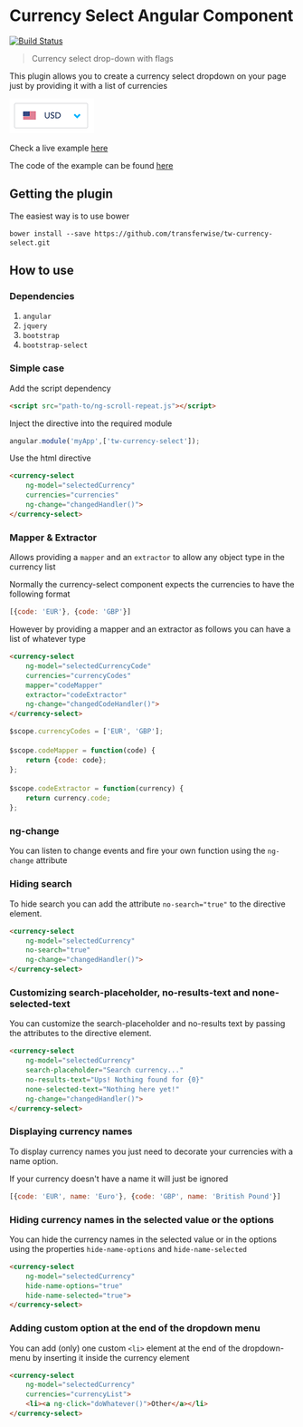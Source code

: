 # Currency Select Angular Component

[![Build Status](https://travis-ci.org/transferwise/tw-currency-select.svg)](https://travis-ci.org/transferwise/tw-currency-select)

> Currency select drop-down with flags

This plugin allows you to create a currency select dropdown on your page just by providing it with a list of currencies

![alt tag](./example.png)

Check a live example <a href="https://rawgit.com/transferwise/tw-currency-select/master/example/index.html" target="_blank">here</a>

The code of the example can be found [here](./example/index.html)

## Getting the plugin

The easiest way is to use bower

    bower install --save https://github.com/transferwise/tw-currency-select.git

## How to use

### Dependencies

1. `angular`
2. `jquery`
3. `bootstrap`
4. `bootstrap-select`

### Simple case

Add the script dependency
```html
<script src="path-to/ng-scroll-repeat.js"></script>
```

Inject the directive into the required module
```js
angular.module('myApp',['tw-currency-select']);
```

Use the html directive
```html
<currency-select
    ng-model="selectedCurrency"
    currencies="currencies"
    ng-change="changedHandler()">
</currency-select>
```

### Mapper & Extractor

Allows providing a `mapper` and an `extractor` to allow any object type in the currency list

Normally the currency-select component expects the currencies to have the following format

```js
[{code: 'EUR'}, {code: 'GBP'}]
```

However by providing a mapper and an extractor as follows you can have a list of whatever type

```html
<currency-select
    ng-model="selectedCurrencyCode"
    currencies="currencyCodes"
    mapper="codeMapper"
    extractor="codeExtractor"
    ng-change="changedCodeHandler()">
</currency-select>
```

```js
$scope.currencyCodes = ['EUR', 'GBP'];

$scope.codeMapper = function(code) {
    return {code: code};
};

$scope.codeExtractor = function(currency) {
    return currency.code;
};
```

### ng-change

You can listen to change events and fire your own function using the `ng-change` attribute

### Hiding search

To hide search you can add the attribute `no-search="true"` to the directive element.

```html
<currency-select
    ng-model="selectedCurrency"
    no-search="true"
    ng-change="changedHandler()">
</currency-select>
```

### Customizing search-placeholder, no-results-text and none-selected-text

You can customize the search-placeholder and no-results text by passing the attributes to the directive element.

```html
<currency-select
    ng-model="selectedCurrency"
    search-placeholder="Search currency..."
    no-results-text="Ups! Nothing found for {0}"
    none-selected-text="Nothing here yet!"
    ng-change="changedHandler()">
</currency-select>
```

### Displaying currency names

To display currency names you just need to decorate your currencies with a name option.

If your currency doesn't have a name it will just be ignored

```js
[{code: 'EUR', name: 'Euro'}, {code: 'GBP', name: 'British Pound'}]
```

### Hiding currency names in the selected value or the options

You can hide the currency names in the selected value or in the options using the properties `hide-name-options` and `hide-name-selected`

```html
<currency-select
    ng-model="selectedCurrency"
    hide-name-options="true"
    hide-name-selected="true">
</currency-select>
```

### Adding custom option at the end of the dropdown menu

You can add (only) one custom `<li>` element at the end of the dropdown-menu by inserting it inside the currency element 

```html
<currency-select
    ng-model="selectedCurrency"
    currencies="currencyList">
    <li><a ng-click="doWhatever()">Other</a></li>
</currency-select>
```

